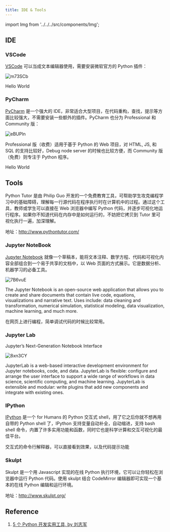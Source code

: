 ```yaml
---
title: IDE & Tools
---
```


import Img from '../../../src/components/Img';

## IDE

### VSCode

[VSCode](https://code.visualstudio.com/) 可以当成文本编辑器使用，需要安装微软官方的 Python 插件：

<Img src='https://cosmos-x.oss-cn-hangzhou.aliyuncs.com/m73SCb.png' alt='m73SCb'/>

Hello World

### PyCharm

[PyCharm](https://www.jetbrains.com/pycharm/) 是一个强大的 IDE，非常适合大型项目，在代码重构，查找，提示等方面比较强大，不需要安装一些额外的插件。PyCharm 也分为 Professional 和 Community 版：

<Img w="500" src='https://cosmos-x.oss-cn-hangzhou.aliyuncs.com/eBUPln.png' alt='eBUPln'/>

Professional 版（收费）适用于基于 Python 的 Web 项目，对 HTML, JS, 和 SQL 的支持比较好，Debug node server 的时候也比较方便，而 Community 版（免费）则专注于 Python 程序。

Hello World

## Tools

Python Tutor 是由 Philip Guo 开发的一个免费教育工具，可帮助学生攻克编程学习中的基础障碍，理解每一行源代码在程序执行时在计算机中的过程。通过这个工具，教师或学生可以直接在 Web 浏览器中编写 Python 代码，并逐步可视化地运行程序。如果你不知道代码在内存中是如何运行的，不妨把它拷贝到 Tutor 里可视化执行一遍，加深理解。

地址：http://www.pythontutor.com/

### Jupyter NoteBook

[Jupyter Notebook](https://jupyter.org/) 就像一个草稿本，能将文本注释、数学方程、代码和可视化内容全部组合到一个易于共享的文档中，以 Web 页面的方式展示。它是数据分析、机器学习的必备工具。

<Img src='https://cosmos-x.oss-cn-hangzhou.aliyuncs.com/7B6vuE.png' alt='7B6vuE'/>

The Jupyter Notebook is an open-source web application that allows you to create and share documents that contain live code, equations, visualizations and narrative text. Uses include: data cleaning and transformation, numerical simulation, statistical modeling, data visualization, machine learning, and much more.

在网页上进行编程，简单调试代码的时候比较常用。

### Jupyter Lab

Jupyter’s Next-Generation Notebook Interface

<Img src='https://cosmos-x.oss-cn-hangzhou.aliyuncs.com/8xn3CY.png' alt='8xn3CY'/>

JupyterLab is a web-based interactive development environment for Jupyter notebooks, code, and data. JupyterLab is flexible: configure and arrange the user interface to support a wide range of workflows in data science, scientific computing, and machine learning. JupyterLab is extensible and modular: write plugins that add new components and integrate with existing ones.

### IPython

[IPython](https://www.ipython.org/) 是一个 for Humans 的 Python 交互式 shell，用了它之后你就不想再用自带的 Python shell 了，IPython 支持变量自动补全，自动缩进，支持 bash shell 命令，内置了许多实用功能和函数，同时它也是科学计算和交互可视化的最佳平台。

交互式的命令行解释器，可以直接看到效果，以及代码提示功能

### Skulpt

Skulpt 是一个用 Javascript 实现的在线 Python 执行环境，它可以让你轻松在浏览器中运行 Python 代码。使用 skulpt 结合 CodeMirror 编辑器即可实现一个基本的在线 Python 编辑和运行环境。

地址：http://www.skulpt.org/

## Reference

1. [5 个 Python 开发实用工具, by 刘志军](https://foofish.net/pycon-tools.html)
